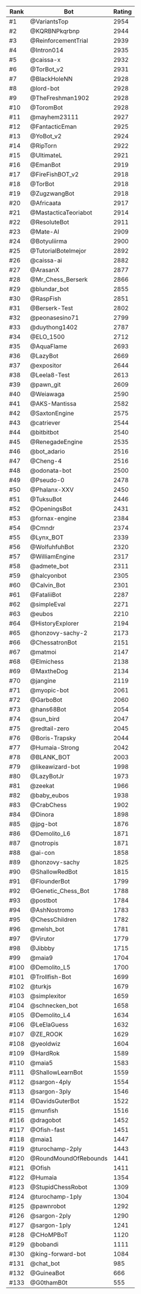 Rank|Bot|Rating
---|---|---
#1|@VariantsTop|2954
#2|@KQRBNPkqrbnp|2944
#3|@ReinforcementTrial|2939
#4|@Intron014|2935
#5|@caissa-x|2932
#6|@TorBot_v2|2931
#7|@BlackHoleNN|2928
#8|@lord-bot|2928
#9|@TheFreshman1902|2928
#10|@ToromBot|2928
#11|@mayhem23111|2927
#12|@FantacticEman|2925
#13|@YoBot_v2|2924
#14|@RipTorn|2922
#15|@UltimateL|2921
#16|@EmanBot|2919
#17|@FireFishBOT_v2|2918
#18|@TorBot|2918
#19|@ZugzwangBot|2918
#20|@Africaata|2917
#21|@MastacticaTeoriabot|2914
#22|@ResoluteBot|2911
#23|@Mate-AI|2909
#24|@Botyuliirma|2900
#25|@TutorialBotelmejor|2892
#26|@caissa-ai|2882
#27|@ArasanX|2877
#28|@Mr_Chess_Berserk|2866
#29|@blundar_bot|2855
#30|@RaspFish|2851
#31|@Berserk-Test|2802
#32|@peonasesino71|2799
#33|@duythong1402|2787
#34|@ELO_1500|2712
#35|@AquaFlame|2693
#36|@LazyBot|2669
#37|@expositor|2644
#38|@Leela8-Test|2613
#39|@pawn_git|2609
#40|@Weiawaga|2590
#41|@AKS-Mantissa|2582
#42|@SaxtonEngine|2575
#43|@catriever|2544
#44|@bitbitbot|2540
#45|@RenegadeEngine|2535
#46|@bot_adario|2516
#47|@Cheng-4|2516
#48|@odonata-bot|2500
#49|@Pseudo-0|2478
#50|@Phalanx-XXV|2450
#51|@TuksuBot|2446
#52|@OpeningsBot|2431
#53|@fornax-engine|2384
#54|@Cmndr|2374
#55|@Lynx_BOT|2339
#56|@WolfuhfuhBot|2320
#57|@WilliamEngine|2317
#58|@admete_bot|2311
#59|@halcyonbot|2305
#60|@Calvin_Bot|2301
#61|@FataliiBot|2287
#62|@simpleEval|2271
#63|@eubos|2210
#64|@HistoryExplorer|2194
#65|@honzovy-sachy-2|2173
#66|@ChessatronBot|2151
#67|@matmoi|2147
#68|@Elmichess|2138
#69|@MaxtheDog|2134
#70|@jangine|2119
#71|@myopic-bot|2061
#72|@GarboBot|2060
#73|@hans68Bot|2054
#74|@sun_bird|2047
#75|@redtail-zero|2045
#76|@Boris-Trapsky|2044
#77|@Humaia-Strong|2042
#78|@BLANK_BOT|2003
#79|@likeawizard-bot|1998
#80|@LazyBotJr|1973
#81|@zeekat|1966
#82|@baby_eubos|1938
#83|@CrabChess|1902
#84|@Dinora|1898
#85|@jpg-bot|1876
#86|@Demolito_L6|1871
#87|@notropis|1871
#88|@ai-con|1858
#89|@honzovy-sachy|1825
#90|@ShallowRedBot|1815
#91|@FlounderBot|1799
#92|@Genetic_Chess_Bot|1788
#93|@postbot|1784
#94|@AshNostromo|1783
#95|@ChessChildren|1782
#96|@melsh_bot|1781
#97|@Virutor|1779
#98|@Jibbby|1715
#99|@maia9|1704
#100|@Demolito_L5|1700
#101|@Trollfish-Bot|1699
#102|@turkjs|1679
#103|@simplexitor|1659
#104|@schnecken_bot|1658
#105|@Demolito_L4|1634
#106|@LeElaGuess|1632
#107|@ZE_ROOK|1629
#108|@yeoldwiz|1604
#109|@HardRok|1589
#110|@maia5|1583
#111|@ShallowLearnBot|1559
#112|@sargon-4ply|1554
#113|@sargon-3ply|1546
#114|@DavidsGuterBot|1522
#115|@munfish|1516
#116|@dragobot|1452
#117|@Ofish-fast|1451
#118|@maia1|1447
#119|@turochamp-2ply|1443
#120|@RoundMoundOfRebounds|1441
#121|@Ofish|1411
#122|@Humaia|1354
#123|@StupidChessRobot|1309
#124|@turochamp-1ply|1304
#125|@pawnrobot|1292
#126|@sargon-2ply|1290
#127|@sargon-1ply|1241
#128|@CHoMPBoT|1120
#129|@bobandi|1111
#130|@king-forward-bot|1084
#131|@chat_bot|985
#132|@GuineaBot|666
#133|@G0thamB0t|555

